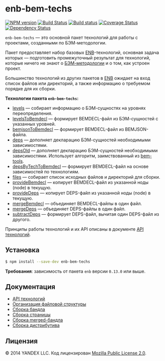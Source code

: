 enb-bem-techs
=============

[![NPM version](https://img.shields.io/npm/v/enb-bem-techs.svg?style=flat)](https://www.npmjs.org/package/enb-bem-techs) [![Build Status](https://img.shields.io/travis/enb/enb-bem-techs/master.svg?style=flat&label=tests)](https://travis-ci.org/enb/enb-bem-techs) [![Build status](https://img.shields.io/appveyor/ci/blond/enb-bem-techs.svg?style=flat&label=windows)](https://ci.appveyor.com/project/blond/enb-bem-techs) [![Coverage Status](https://img.shields.io/coveralls/enb/enb-bem-techs.svg?style=flat)](https://coveralls.io/r/enb/enb-bem-techs?branch=master) [![Dependency Status](https://img.shields.io/david/enb/enb-bem-techs.svg?style=flat)](https://david-dm.org/enb/enb-bem-techs)

`enb-bem-techs` — это основной пакет технологий для работы с проектами, созданными по БЭМ-методологии.

Пакет предоставляет набор базовых [ENB](http://enb-make.info/)-технологий, основная задача которых — подготовить промежуточный результат для технологий, которые ничего не знают о [БЭМ-методологии](https://ru.bem.info/method/) и о том, как устроен проект.

Большинство технологий из других пакетов в [ENB](http://enb-make.info/) ожидает на вход список файлов или директорий, а также информацию о требуемом порядке для их сборки.

**Технологии пакета `enb-bem-techs`:**

* [levels](docs/api.ru.md#levels) — cобирает информацию о БЭМ-сущностях на уровнях переопределения.
* [levelsToBemdecl](docs/api.ru.md#levelstobemdecl) — формирует BEMDECL-файл из БЭМ-сущностей с указанных уровней.
* [bemjsonToBemdecl](docs/api.ru.md#bemjsontobemdecl) — формирует BEMDECL-файл из BEMJSON-файла.
* [deps](docs/api.ru.md#deps) — дополняет декларацию БЭМ-сущностей необходимыми зависимостями.
* [depsOld](docs/api.ru.md#depsold) — дополняет декларацию БЭМ-сущностей необходимыми зависимостями. Использует алгоритм, заимствованный из [bem-tools](https://github.com/bem/bem-tools/tree/support/0.10.x).
* [depsByTechToBemdecl](docs/api.ru.md#depsbytechtobemdecl) — формирует BEMDECL-файл на основе зависимостей по технологиям.
* [files](docs/api.ru.md#files) — собирает список исходных файлов и директорий для сборки.
* [provideBemdecl](docs/api.ru.md#providebemdecl) — копирует BEMDECL-файл из указанной ноды (node) в текущую.
* [provideDeps](docs/api.ru.md#providedeps) — копирует DEPS-файл из указанной ноды (node) в текущую.
* [mergeBemdecl](docs/api.ru.md#mergebemdecl) — объединяет BEMDECL-файлы в один файл.
* [mergeDeps](docs/api.ru.md#mergedeps) — объединяет DEPS-файлы в один файл.
* [subtractDeps](docs/api.ru.md#subtractdeps) — формирует DEPS-файл, вычитая один DEPS-файл из другого.

Принципы работы технологий и их API описаны в документе [API технологий](docs/api.ru.md).

Установка
---------

```sh
$ npm install --save-dev enb-bem-techs
```

**Требования**: зависимость от пакета `enb` версии `0.13.0` или выше.

Документация
------------

* [API технологий](docs/api.ru.md)
* [Организация файловой структуры](https://ru.bem.info/methodology/filesystem/)
* [Сборка бандла](docs/build-bundle.md)
* [Сборка страницы](docs/build-page.md)
* [Сборка merged-бандла](docs/build-merged-bundle.md)
* [Сборка дистрибутива](docs/build-dist.md)

Лицензия
--------

© 2014 YANDEX LLC. Код лицензирован [Mozilla Public License 2.0](LICENSE.txt).
